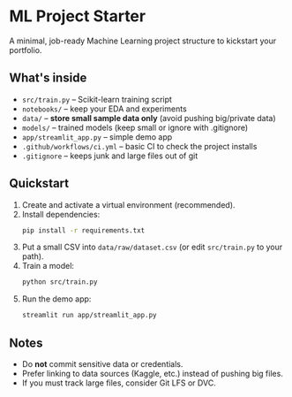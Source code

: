 # ML Project Starter

A minimal, job-ready Machine Learning project structure to kickstart your portfolio.

## What's inside
- `src/train.py` – Scikit-learn training script
- `notebooks/` – keep your EDA and experiments
- `data/` – **store small sample data only** (avoid pushing big/private data)
- `models/` – trained models (keep small or ignore with .gitignore)
- `app/streamlit_app.py` – simple demo app
- `.github/workflows/ci.yml` – basic CI to check the project installs
- `.gitignore` – keeps junk and large files out of git

## Quickstart
1. Create and activate a virtual environment (recommended).
2. Install dependencies:
   ```bash
   pip install -r requirements.txt
   ```
3. Put a small CSV into `data/raw/dataset.csv` (or edit `src/train.py` to your path).
4. Train a model:
   ```bash
   python src/train.py
   ```
5. Run the demo app:
   ```bash
   streamlit run app/streamlit_app.py
   ```

## Notes
- Do **not** commit sensitive data or credentials.
- Prefer linking to data sources (Kaggle, etc.) instead of pushing big files.
- If you must track large files, consider Git LFS or DVC.
